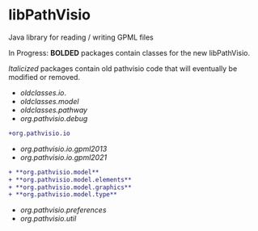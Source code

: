 # libPathVisio
Java library for reading / writing GPML files

In Progress: 
**BOLDED** packages contain classes for the new libPathVisio. 

_Italicized_ packages contain old pathvisio code that will eventually be modified or removed.  

- _oldclasses.io_</span>.
- _oldclasses.model_
- _oldclasses.pathway_
- _org.pathvisio.debug_
```diff
+org.pathvisio.io
```
- _org.pathvisio.io.gpml2013_
- _org.pathvisio.io.gpml2021_
```diff
+ **org.pathvisio.model**
+ **org.pathvisio.model.elements**
+ **org.pathvisio.model.graphics**
+ **org.pathvisio.model.type**
```
- _org.pathvisio.preferences_
- _org.pathvisio.util_
